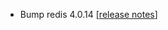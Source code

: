 * Bump redis 4.0.14 [[release notes](https://raw.githubusercontent.com/antirez/redis/4.0/00-RELEASENOTES)]
